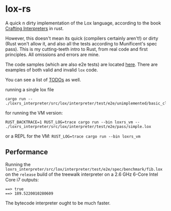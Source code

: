 # lox-rs

A quick n dirty implementation of the Lox language, according to the book [Crafting Interpreters](https://craftinginterpreters.com/) in rust.

However, this doesn't mean its quick (compilers certainly aren't!) or dirty (Rust won't allow it, and also all the tests according to Munificent's spec pass). This is my cutting-teeth intro to Rust, from real code and first principles. All omissions and errors are mine.

The code samples (which are also e2e tests) are located [here](./loxrs_interpreter/src/lox/interpreter/test/e2e/). There are examples of both valid and invalid `lox` code.

You can see a list of [TODOs](./todo.md) as well.

running a single lox file

```shell
cargo run -- ./loxrs_interpreter/src/lox/interpreter/test/e2e/unimplemented/basic_class.lox

```

for running the VM version: 

```shell
RUST_BACKTRACE=1 RUST_LOG=trace cargo run --bin loxrs_vm -- ./loxrs_interpreter/src/lox/interpreter/test/e2e/pass/simple.lox
```

or a REPL for the VM: `RUST_LOG=trace cargo run --bin loxrs_vm`

## Performance

Running the `loxrs_interpreter/src/lox/interpreter/test/e2e/spec/benchmark/fib.lox` on the `release` build of the treewalk interpreter on a 2.6 GHz 6-Core Intel Core i7 outputs:

```
==> true
==> 189.5220010280609
```

The bytecode interpreter ought to be much faster.
